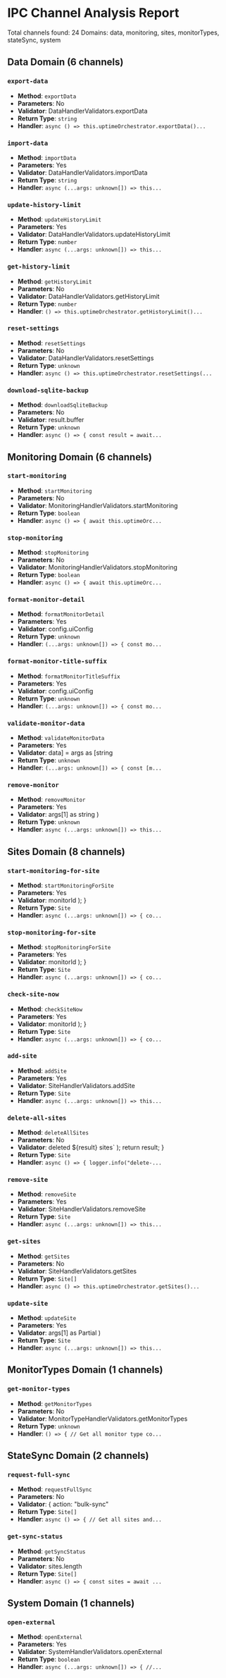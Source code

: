 # IPC Channel Analysis Report

Total channels found: 24
Domains: data, monitoring, sites, monitorTypes, stateSync, system

## Data Domain (6 channels)

### `export-data`
- **Method**: `exportData`
- **Parameters**: No
- **Validator**: DataHandlerValidators.exportData
- **Return Type**: `string`
- **Handler**: `async () => this.uptimeOrchestrator.exportData()...`

### `import-data`
- **Method**: `importData`
- **Parameters**: Yes
- **Validator**: DataHandlerValidators.importData
- **Return Type**: `string`
- **Handler**: `async (...args: unknown[]) =>
                this...`

### `update-history-limit`
- **Method**: `updateHistoryLimit`
- **Parameters**: Yes
- **Validator**: DataHandlerValidators.updateHistoryLimit
- **Return Type**: `number`
- **Handler**: `async (...args: unknown[]) =>
                this...`

### `get-history-limit`
- **Method**: `getHistoryLimit`
- **Parameters**: No
- **Validator**: DataHandlerValidators.getHistoryLimit
- **Return Type**: `number`
- **Handler**: `() => this.uptimeOrchestrator.getHistoryLimit()...`

### `reset-settings`
- **Method**: `resetSettings`
- **Parameters**: No
- **Validator**: DataHandlerValidators.resetSettings
- **Return Type**: `unknown`
- **Handler**: `async () => this.uptimeOrchestrator.resetSettings(...`

### `download-sqlite-backup`
- **Method**: `downloadSqliteBackup`
- **Parameters**: No
- **Validator**: result.buffer
- **Return Type**: `unknown`
- **Handler**: `async () => {
                const result = await...`

## Monitoring Domain (6 channels)

### `start-monitoring`
- **Method**: `startMonitoring`
- **Parameters**: No
- **Validator**: MonitoringHandlerValidators.startMonitoring
- **Return Type**: `boolean`
- **Handler**: `async () => {
                await this.uptimeOrc...`

### `stop-monitoring`
- **Method**: `stopMonitoring`
- **Parameters**: No
- **Validator**: MonitoringHandlerValidators.stopMonitoring
- **Return Type**: `boolean`
- **Handler**: `async () => {
                await this.uptimeOrc...`

### `format-monitor-detail`
- **Method**: `formatMonitorDetail`
- **Parameters**: Yes
- **Validator**: config.uiConfig
- **Return Type**: `unknown`
- **Handler**: `(...args: unknown[]) => {
                const mo...`

### `format-monitor-title-suffix`
- **Method**: `formatMonitorTitleSuffix`
- **Parameters**: Yes
- **Validator**: config.uiConfig
- **Return Type**: `unknown`
- **Handler**: `(...args: unknown[]) => {
                const mo...`

### `validate-monitor-data`
- **Method**: `validateMonitorData`
- **Parameters**: Yes
- **Validator**: data] = args as [string
- **Return Type**: `unknown`
- **Handler**: `(...args: unknown[]) => {
                const [m...`

### `remove-monitor`
- **Method**: `removeMonitor`
- **Parameters**: Yes
- **Validator**: args[1] as string
                )
- **Return Type**: `unknown`
- **Handler**: `async (...args: unknown[]) =>
                this...`

## Sites Domain (8 channels)

### `start-monitoring-for-site`
- **Method**: `startMonitoringForSite`
- **Parameters**: Yes
- **Validator**: monitorId
                );
            }
- **Return Type**: `Site`
- **Handler**: `async (...args: unknown[]) => {
                co...`

### `stop-monitoring-for-site`
- **Method**: `stopMonitoringForSite`
- **Parameters**: Yes
- **Validator**: monitorId
                );
            }
- **Return Type**: `Site`
- **Handler**: `async (...args: unknown[]) => {
                co...`

### `check-site-now`
- **Method**: `checkSiteNow`
- **Parameters**: Yes
- **Validator**: monitorId
                );
            }
- **Return Type**: `Site`
- **Handler**: `async (...args: unknown[]) => {
                co...`

### `add-site`
- **Method**: `addSite`
- **Parameters**: Yes
- **Validator**: SiteHandlerValidators.addSite
- **Return Type**: `Site`
- **Handler**: `async (...args: unknown[]) =>
                this...`

### `delete-all-sites`
- **Method**: `deleteAllSites`
- **Parameters**: No
- **Validator**: deleted ${result} sites`
                );
                return result;
            }
- **Return Type**: `Site`
- **Handler**: `async () => {
                logger.info("delete-...`

### `remove-site`
- **Method**: `removeSite`
- **Parameters**: Yes
- **Validator**: SiteHandlerValidators.removeSite
- **Return Type**: `Site`
- **Handler**: `async (...args: unknown[]) =>
                this...`

### `get-sites`
- **Method**: `getSites`
- **Parameters**: No
- **Validator**: SiteHandlerValidators.getSites
- **Return Type**: `Site[]`
- **Handler**: `async () => this.uptimeOrchestrator.getSites()...`

### `update-site`
- **Method**: `updateSite`
- **Parameters**: Yes
- **Validator**: args[1] as Partial<Site>
                )
- **Return Type**: `Site`
- **Handler**: `async (...args: unknown[]) =>
                this...`

## MonitorTypes Domain (1 channels)

### `get-monitor-types`
- **Method**: `getMonitorTypes`
- **Parameters**: No
- **Validator**: MonitorTypeHandlerValidators.getMonitorTypes
- **Return Type**: `unknown`
- **Handler**: `() => {
                // Get all monitor type co...`

## StateSync Domain (2 channels)

### `request-full-sync`
- **Method**: `requestFullSync`
- **Parameters**: No
- **Validator**: {
                        action: "bulk-sync"
- **Return Type**: `Site[]`
- **Handler**: `async () => {
                // Get all sites and...`

### `get-sync-status`
- **Method**: `getSyncStatus`
- **Parameters**: No
- **Validator**: sites.length
- **Return Type**: `Site[]`
- **Handler**: `async () => {
                const sites = await ...`

## System Domain (1 channels)

### `open-external`
- **Method**: `openExternal`
- **Parameters**: Yes
- **Validator**: SystemHandlerValidators.openExternal
- **Return Type**: `boolean`
- **Handler**: `async (...args: unknown[]) => {
                //...`

